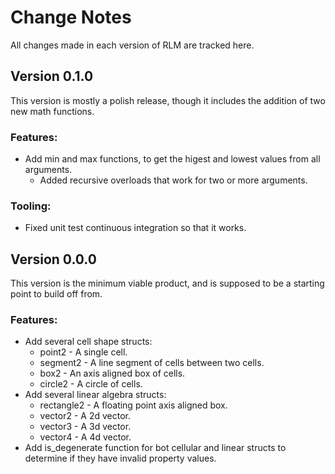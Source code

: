 <!--
SPDX-FileCopyrightText: 2023 Daniel Aimé Valcour <fosssweeper@gmail.com>

SPDX-License-Identifier: MIT
-->

<!--
    Copyright (c) 2023 Daniel Aimé Valcour

    Permission is hereby granted, free of charge, to any person obtaining a copy of
    this software and associated documentation files (the "Software"), to deal in
    the Software without restriction, including without limitation the rights to
    use, copy, modify, merge, publish, distribute, sublicense, and/or sell copies of
    the Software, and to permit persons to whom the Software is furnished to do so,
    subject to the following conditions:
    The above copyright notice and this permission notice shall be included in all
    copies or substantial portions of the Software.
    THE SOFTWARE IS PROVIDED "AS IS", WITHOUT WARRANTY OF ANY KIND, EXPRESS OR
    IMPLIED, INCLUDING BUT NOT LIMITED TO THE WARRANTIES OF MERCHANTABILITY, FITNESS
    FOR A PARTICULAR PURPOSE AND NONINFRINGEMENT. IN NO EVENT SHALL THE AUTHORS OR
    COPYRIGHT HOLDERS BE LIABLE FOR ANY CLAIM, DAMAGES OR OTHER LIABILITY, WHETHER
    IN AN ACTION OF CONTRACT, TORT OR OTHERWISE, ARISING FROM, OUT OF OR IN
    CONNECTION WITH THE SOFTWARE OR THE USE OR OTHER DEALINGS IN THE SOFTWARE.
-->

# Change Notes

All changes made in each version of RLM are tracked here.

## Version 0.1.0

This version is mostly a polish release, though it includes the addition of two new math functions.

### Features:
 - Add min and max functions, to get the higest and lowest values from all arguments.
    - Added recursive overloads that work for two or more arguments.

### Tooling:
- Fixed unit test continuous integration so that it works.

## Version 0.0.0

This version is the minimum viable product, and is supposed to be a starting point to build off from.

### Features:
- Add several cell shape structs:
    - point2 - A single cell.
    - segment2 - A line segment of cells between two cells.
    - box2 - An axis aligned box of cells.
    - circle2 - A circle of cells.
- Add several linear algebra structs:
    - rectangle2 - A floating point axis aligned box.
    - vector2 - A 2d vector.
    - vector3 - A 3d vector.
    - vector4 - A 4d vector.
- Add is_degenerate function for bot cellular and linear structs to determine if they have invalid property values.